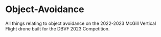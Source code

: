 # Object-Avoidance

All things relating to object avoidance on the 2022-2023 McGill Vertical Flight drone built for the DBVF 2023 Competition.

